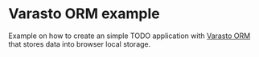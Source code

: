 # Varasto ORM example

Example on how to create an simple TODO application with [Varasto ORM] that
stores data into browser local storage.

[Varasto ORM]: https://www.npmjs.com/package/@varasto/orm
